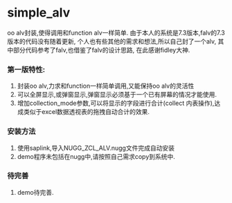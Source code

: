 # simple_alv
oo alv封装,使得调用和function alv一样简单.
由于本人的系统是7.3版本,falv的7.3版本的代码没有随着更新,
个人也有些其他的需求和想法,所以自己封了一个alv,
其中部分代码参考了falv,也借鉴了falv的设计思路,
在此感谢fidley大神.

### 第一版特性:
1. 封装oo alv,力求和function一样简单调用,又能保持oo alv的灵活性
2. 可以全屏显示,或弹窗显示,弹窗显示必须基于一个已有屏幕的情况才能使用.
3. 增加collection_mode参数,可以将显示的字段进行合计(collect 内表操作),达成类似于excel数据透视表的拖拽自动合计的效果.

### 安装方法
1. 使用saplink,导入NUGG_ZCL_ALV.nugg文件完成自动安装
2. demo程序未包括在nugg中,请按照自己需求copy到系统中.

### 待完善
1. demo待完善.


